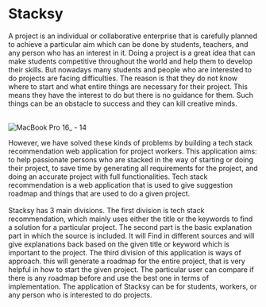 # Stacksy

<p>A project is an individual or collaborative enterprise that is carefully planned to achieve a particular aim which can be done by students, teachers, and any person who has an interest in it. Doing a project is a great idea that can make students competitive throughout the world and help them to develop their skills. But nowadays many students and people who are interested to do projects are facing difficulties. The reason is that they do not know where to start and what entire things are necessary for their project. This means they have the interest to do but there is no guidance for them. Such things can be an obstacle to success and they can kill creative minds.<br><br>

![MacBook Pro 16_ - 14](https://user-images.githubusercontent.com/105074481/211186019-0cd31975-97f7-4ab6-8183-78487a7ba2db.jpg)


However, we have solved these kinds of problems by building a tech stack recommendation web application for project workers. This application aims: to help passionate persons who are stacked in the way of starting or doing their project, to save time by generating all requirements for the project, and doing an accurate project with full functionalities. Tech stack recommendation is a web application that is used to give suggestion roadmap and things that are used to do a given project.<br><br>
 Stacksy has 3 main divisions. The first division is tech stack recommendation, which mainly uses either the title or the keywords to find a solution for a particular project. The second part is the basic explanation part in which the source is included. It will Find in different sources and will give explanations back based on the given title or keyword which is important to the project. The third division of this application is ways of approach. this will generate a roadmap for the entire project, that is very helpful in how to start the given project. The particular user can compare if there is any roadmap before and use the best one in terms of implementation. The application of Stacksy can be for students, workers, or any person who is interested to do projects.
<p>
